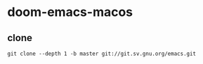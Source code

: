 # doom-emacs-macos
## clone 
```shell
git clone --depth 1 -b master git://git.sv.gnu.org/emacs.git
```
